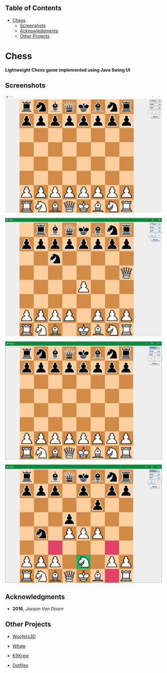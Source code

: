 <div id="table-of-contents">
<h2>Table of Contents</h2>
<div id="text-table-of-contents">
<ul>
<li><a href="#sec-1">Chess</a>
<ul>
<li><a href="#sec-1-1">Screenshots</a></li>
<li><a href="#sec-1-2">Acknowledgments</a></li>
<li><a href="#sec-1-3">Other Projects</a></li>
</ul>
</li>
</ul>
</div>
</div>


# Chess<a id="sec-1" name="sec-1"></a>

**Lightweight Chess game implemented using Java Swing UI**

## Screenshots<a id="sec-1-1" name="sec-1-1"></a>

![img](./screenshots/move.gif "Movement")

![img](./screenshots/undo.gif "Undo")

![img](./screenshots/default.png "Default Board")

![img](./screenshots/knight.png "Knight")

## Acknowledgments<a id="sec-1-2" name="sec-1-2"></a>

-   **2016**, *Jaxson Van Doorn*

## Other Projects<a id="sec-1-3" name="sec-1-3"></a>

-   [Woofers3D](https://github.com/woofers/java-projects/tree/master/Woofers3D)

-   [Whale](https://github.com/woofers/whale)

-   [K9Krew](https://github.com/woofers/k9-krew)

-   [Dotfiles](https://github.com/woofers/dotfiles)
